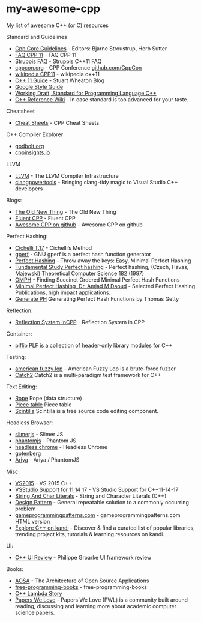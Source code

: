 # my-awesome-cpp
My list of awesome C++ (or C) resources

Standard and Guidelines
* [Cpp Core Guidelines](https://isocpp.github.io/CppCoreGuidelines/CppCoreGuidelines) - Editors: Bjarne Stroustrup, Herb Sutter
* [FAQ CPP 11](https://isocpp.org/wiki/faq/cpp11)  - FAQ CPP 11
* [Struppis FAQ](http://www.stroustrup.com/C++11FAQ.html) - Struppis C++11 FAQ
* [cppcon.org](http://cppcon.org/) - CPP Conference [github.com/CppCon](https://github.com/CppCon)
* [wikipedia CPP11](https://en.wikipedia.org/wiki/C%2B%2B11)  - wikipedia c++11
* [C++ 11 Guide](https://stuartwheaton.com/blog/2020-06-14-c++11-guide/) - Stuart Wheaton Blog
* [Google Style Guide](https://google.github.io/styleguide/cppguide.html)
* [Working Draft, Standard for Programming Language C++](http://eel.is/c++draft/)
* [C++ Reference Wiki](https://en.cppreference.com) - In case standard is too advanced for your taste.

Cheatsheet
* [Cheat Sheets](https://hackingcpp.com/cpp/cheat_sheets.html) - CPP Cheat Sheets

C++ Compiler Explorer
* [godbolt.org](https://godbolt.org)
* [cppinsights.io](https://cppinsights.io)

LLVM
* [LLVM](https://llvm.org/) - The LLVM Compiler Infrastructure 
* [clangpowertools](https://www.clangpowertools.com/) - Bringing clang-tidy magic to Visual Studio C++ developers

Blogs:
* [The Old New Thing](https://devblogs.microsoft.com/oldnewthing/) - The Old New Thing
* [Fluent CPP](https://www.fluentcpp.com/posts/) - Fluent CPP
* [Awesome CPP on github](https://github.com/fffaraz/awesome-cpp) - Awesome CPP on github

Perfect Hashing:
* [Cichelli T.17](http://courses.cs.vt.edu/~cs3114/Fall09/wmcquain/Notes/T17.PerfectHashFunctions.pdf) - Cichelli’s Method
* [gperf](https://www.gnu.org/software/gperf/) - GNU gperf is a perfect hash function generator
* [Perfect Hashing](http://stevehanov.ca/blog/?id=119) - Throw away the keys: Easy, Minimal Perfect Hashing
* [Fundamental Study Perfect hashing](https://core.ac.uk/download/pdf/82367748.pdf) - Perfect hashing, (Czech, Havas, Majewski) Theoretical Computer Science 182 (1997) 
* [OMPH](https://www.ics.uci.edu/~dan/pubs/omphf.pdf) - Finding Succinct Ordered Minimal Perfect Hash Functions
* [Minimal Perfect Hashing, Dr. Amjad M Daoud](http://iswsa.acm.org/mphf/index.html) - Selected Perfect Hashing Publications, high impact applications.
* [Generate PH](https://www.drdobbs.com/architecture-and-design/generating-perfect-hash-functions/184404506) Generating Perfect Hash Functions by Thomas Getty

Reflection:
* [Reflection System InCPP](https://preshing.com/20180116/a-primitive-reflection-system-in-cpp-part-1/) - Reflection System in CPP

 Container:
 * [plflib ](https://plflib.org/) PLF is a collection of header-only library modules for C++

Testing:
* [american fuzzy lop](https://github.com/google/AFL) - American Fuzzy Lop is a brute-force fuzzer
* [Catch2](https://github.com/catchorg/Catch2) Catch2 is a multi-paradigm test framework for C++

Text Editing:
* [Rope](https://en.wikipedia.org/wiki/Rope_(data_structure)) Rope (data structure)
* [Piece table](https://en.wikipedia.org/wiki/Piece_table) Piece table
* [Scintilla](https://www.scintilla.org/) Scintilla is a free source code editing component.

Headless Browser:
* [slimerjs](https://slimerjs.org/) - Slimer JS
* [phantomjs](https://phantomjs.org/) - Phantom JS
* [headless chrome](https://developers.google.com/web/updates/2017/04/headless-chrome) - Headless Chrome
* [gotenberg](https://thecodingmachine.github.io/gotenberg/)
* [Ariya](https://ariya.io/posts)  - Ariya / PhantomJS 

Misc:
* [VS2015](https://blogs.msdn.microsoft.com/vcblog/2015/07/24/setup-changes-in-visual-studio-2015-affecting-c-developers/) - VS 2015 C++
* [VSStudio Support for 11 14 17](https://msdn.microsoft.com/en-us/library/hh567368.aspx)  - VS Studio Support for C++11-14-17
* [String And Char Literals](https://msdn.microsoft.com/en-us/library/69ze775t.aspx)  - String and Character Literals (C++)
* [Design Pattern](https://sourcemaking.com/design_patterns) - General repeatable solution to a commonly occurring problem 
* [gameprogrammingpatterns.com](http://gameprogrammingpatterns.com/contents.html) - gameprogrammingpatterns.com HTML version
* [Explore C++ on kandi](https://kandi.openweaver.com/explore/c++) - Discover & find a curated list of popular libraries, trending project kits, tutorials & learning resources on kandi.

UI:
* [C++ UI Review](https://philippegroarke.com/posts/2018/c++_ui_solutions/) - Philippe Groarke UI framework review

Books:
* [AOSA](http://aosabook.org/en/index.html) - The Architecture of Open Source Applications
* [free-programming-books](https://github.com/EbookFoundation/free-programming-books/blob/master/free-programming-books.md#c-1) - free-programming-books
* [C++ Lambda Story](https://leanpub.com/cpplambda)
* [Papers We Love](https://github.com/papers-we-love/papers-we-love) - Papers We Love (PWL) is a community built around reading, discussing and learning more about academic computer science papers. 

